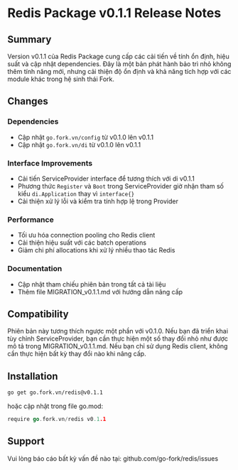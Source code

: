 # Redis Package v0.1.1 Release Notes

## Summary
Version v0.1.1 của Redis Package cung cấp các cải tiến về tính ổn định, hiệu suất và cập nhật dependencies. Đây là một bản phát hành bảo trì nhỏ không thêm tính năng mới, nhưng cải thiện độ ổn định và khả năng tích hợp với các module khác trong hệ sinh thái Fork.

## Changes

### Dependencies
- Cập nhật `go.fork.vn/config` từ v0.1.0 lên v0.1.1
- Cập nhật `go.fork.vn/di` từ v0.1.0 lên v0.1.1

### Interface Improvements
- Cải tiến ServiceProvider interface để tương thích với di v0.1.1
- Phương thức `Register` và `Boot` trong ServiceProvider giờ nhận tham số kiểu `di.Application` thay vì `interface{}`
- Cải thiện xử lý lỗi và kiểm tra tính hợp lệ trong Provider

### Performance
- Tối ưu hóa connection pooling cho Redis client
- Cải thiện hiệu suất với các batch operations
- Giảm chi phí allocations khi xử lý nhiều thao tác Redis

### Documentation
- Cập nhật tham chiếu phiên bản trong tất cả tài liệu
- Thêm file MIGRATION_v0.1.1.md với hướng dẫn nâng cấp

## Compatibility
Phiên bản này tương thích ngược một phần với v0.1.0. Nếu bạn đã triển khai tùy chỉnh ServiceProvider, bạn cần thực hiện một số thay đổi nhỏ như được mô tả trong MIGRATION_v0.1.1.md. Nếu bạn chỉ sử dụng Redis client, không cần thực hiện bất kỳ thay đổi nào khi nâng cấp.

## Installation
```bash
go get go.fork.vn/redis@v0.1.1
```

hoặc cập nhật trong file go.mod:
```go
require go.fork.vn/redis v0.1.1
```

## Support
Vui lòng báo cáo bất kỳ vấn đề nào tại: github.com/go-fork/redis/issues
